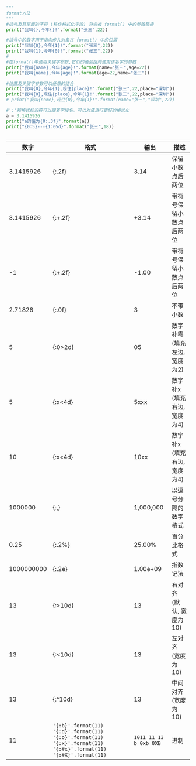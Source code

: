 ```python
"""
format方法
"""
#括号及其里面的字符 (称作格式化字段) 将会被 format() 中的参数替换
print("我叫{},今年{}!".format("张三",22))

#括号中的数字用于指向传入对象在 format() 中的位置
print("我叫{0},今年{1}!".format("张三",22))
print("我叫{1},今年{0}!".format("张三",22))
#
#在format()中使用关键字参数,它们的值会指向使用该名字的参数
print("我叫{name},今年{age}!".format(name="张三",age=22))
print("我叫{name},今年{age}!".format(age=22,name="张三"))

#位置及关键字参数可以任意的结合
print("我叫{0},今年{1},现住{place}!".format("张三",22,place="深圳"))
print("我叫{0},现住{place},今年{1}!".format("张三",22,place="深圳"))
# print("我叫{name},现住{0},今年{1}!".format(name="张三","深圳",22))

#':'和格式标识符可以跟着字段名。可以对值进行更好的格式化
a = 3.1415926
print("a的值为{0:.3f}".format(a))
print("{0:5}---{1:05d}".format("张三",18))



```

| 数字       | 格式                                                         | 输出                   | 描述                         |
| ---------- | ------------------------------------------------------------ | ---------------------- | ---------------------------- |
| 3.1415926  | {:.2f}                                                       | 3.14                   | 保留小数点后两位             |
| 3.1415926  | {:+.2f}                                                      | +3.14                  | 带符号保留小数点后两位       |
| -1         | {:+.2f}                                                      | -1.00                  | 带符号保留小数点后两位       |
| 2.71828    | {:.0f}                                                       | 3                      | 不带小数                     |
| 5          | {:0>2d}                                                      | 05                     | 数字补零 (填充左边, 宽度为2) |
| 5          | {:x<4d}                                                      | 5xxx                   | 数字补x (填充右边, 宽度为4)  |
| 10         | {:x<4d}                                                      | 10xx                   | 数字补x (填充右边, 宽度为4)  |
| 1000000    | {:,}                                                         | 1,000,000              | 以逗号分隔的数字格式         |
| 0.25       | {:.2%}                                                       | 25.00%                 | 百分比格式                   |
| 1000000000 | {:.2e}                                                       | 1.00e+09               | 指数记法                     |
| 13         | {:>10d}                                                      | 13                     | 右对齐 (默认, 宽度为10)      |
| 13         | {:<10d}                                                      | 13                     | 左对齐 (宽度为10)            |
| 13         | {:^10d}                                                      | 13                     | 中间对齐 (宽度为10)          |
| 11         | `'{:b}'.format(11) '{:d}'.format(11) '{:o}'.format(11) '{:x}'.format(11) '{:#x}'.format(11) '{:#X}'.format(11)` | `1011 11 13 b 0xb 0XB` | 进制                         |
